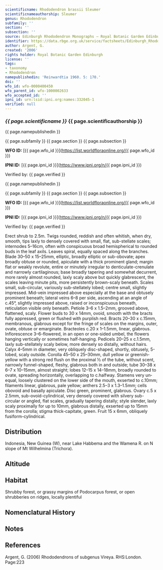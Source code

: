 ```yaml
---
scientificname: Rhododendron brassii Sleumer
scientificnameauthorship: Sleumer
genus: Rhododendron
subfamily: ''
section: ''
subsection: ''
source: Edinburgh Rhododendron Monographs – Royal Botanic Garden Edinburgh
identifier: https://data.rbge.org.uk/service/factsheets/Edinburgh_Rhododendron_Monographs.xhtml
author: Argent, G.
created: '2006'
rights holder: Royal Botanic Garden Edinburgh
license: ''
tags:
- taxonomy
- Rhododendron
namepublishedin: 'Reinwardtia 1960. 5: 170.'
doi: ''
wfo_id: wfo-0000400450
wfo_parent_id: wfo-1000002633
wfo_accepted_id: ''
ipni_id: urn:lsid:ipni.org:names:332045-1
verified: null
---
```

### _{{ page.scientificname }}_ {{ page.scientificauthorship }}
 {{ page.namepublishedin }}

{{ page.subfamily }} {{ page.section }} {{ page.subsection }}

**WFO ID:** [{{ page.wfo_id }}](https://list.worldfloraonline.org/{{ page.wfo_id }})

**IPNI ID:** [{{ page.ipni_id }}](https://www.ipni.org/n/{{ page.ipni_id }})

Verified by: {{ page.verified }}

 {{ page.namepublishedin }}

{{ page.subfamily }} {{ page.section }} {{ page.subsection }}

**WFO ID:** [{{ page.wfo_id }}](https://list.worldfloraonline.org/{{ page.wfo_id }})

**IPNI ID:** [{{ page.ipni_id }}](https://www.ipni.org/n/{{ page.ipni_id }})

Verified by: {{ page.verified }}



Erect shrub to 2.5m. Twigs rounded, reddish and often whitish, when dry, smooth, tips laxly to densely covered with small, flat, sub-stellate scales; internodes 5–16cm, often with conspicuous broad hemispherical to rounded buds in the leaf axils. Leaves spiral, equally spaced along the branches. Blade 30–50 x 15–25mm, elliptic, broadly elliptic or sub-obovate; apex broadly obtuse or rounded, apiculate with a thick prominent gland; margin flat or weakly revolute, entire or minutely irregular to denticulate-crenulate and narrowly cartilaginous; base broadly tapering and somewhat decurrent, more rarely almost rounded, laxly scaly above but quickly glabrescent, the scales leaving minute pits, more persistently brown-scaly beneath. Scales small, sub-circular, variously sub-­stellately lobed; centre small, slightly impressed. Mid-vein impressed above especially at the base and obtusely prominent beneath; lateral veins 6–8 per side, ascending at an angle of c.45°, slightly impressed above, raised or inconspicuous beneath, reticulation visible only beneath. Petiole 3–6 x 1.5–2mm, grooved above, flattened, scaly. Flower buds to 30 x 14mm, ovoid, smooth with the bracts fully appressed, green or flushed with purplish red. Bracts 20–30 x c.15mm, membranous, glabrous except for the fringe of scales on the margins, outer, ovate, obtuse or emarginate. Bracteoles c.20 x 1–1.5mm, linear, glabrous. Inflorescence 3–6-flowered, in an open or one-sided umbel, the flowers hanging vertically or sometimes half-hanging. Pedicels 20–25 x c.1.5mm, laxly sub-stellately scaly below, more densely so distally, without hairs. Calyx 4–5mm in diameter, very obliquely disc-shaped, shortly, obtusely, 5-lobed, scaly outside. Corolla 45–50 x 25–30mm, dull yellow or greenish-yellow with a strong red flush on the proximal ½ of the tube, without scent, narrowly funnel-shaped, fleshy, glabrous both in and outside; tube 30–38 x 6–7 x 10–15mm, almost straight; lobes 12–15 x 14–18mm, broadly rounded to ovate, spreading horizontally, overlapping to c.halfway. Stamens very un­equal, loosely clustered on the lower side of the mouth, exserted to c.10mm; filaments linear, glabrous, pale yellow; anthers 2.5–3 x 1.3–1.5mm; cells obovoid and basally apiculate. Disc green, prominent, glabrous. Ovary c.5 x 2.5mm, sub-ovoid-cylindrical, very densely covered with silvery sub-circular or angled, flat scales, gradually tapering distally; style slender, laxly scaly proximally for up to 10mm, glabrous distally, exserted up to 15mm from the corolla; stigma thick-capitate, green. Fruit 15 x 6mm, obliquely fusiform-cylindrical.

## Distribution
Indonesia, New Guinea (W), near Lake Habbema and the Wamena R. on N slope of Mt Wilhelmina (Trichora).

## Altitude


## Habitat
Shrubby forest, or grassy margins of Podocarpus forest, or open shrubberies on ridges, locally plentiful

## Nomenclatural History

                       
## Notes


## References

Argent, G. (2006) Rhododendrons of subgenus Vireya. RHS:London. Page:223
